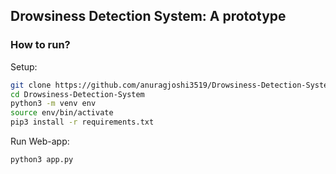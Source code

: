 ## Drowsiness Detection System: A prototype

### How to run?

Setup:

```bash
git clone https://github.com/anuragjoshi3519/Drowsiness-Detection-System.git
cd Drowsiness-Detection-System
python3 -m venv env
source env/bin/activate
pip3 install -r requirements.txt

```

Run Web-app:

```bash
python3 app.py
```
